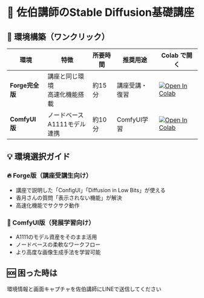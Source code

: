 # 🎨 佐伯講師のStable Diffusion基礎講座

## 🚀 環境構築（ワンクリック）

| 環境 | 特徴 | 所要時間 | 推奨用途 | Colab で開く |
|------|------|----------|----------|-------------|
| **Forge完全版** | 講座と同じ環境<br>高速化機能搭載 | 約15分 | 講座受講・復習 | [![Open In Colab](https://colab.research.google.com/assets/colab-badge.svg)](https://colab.research.google.com/github/ちいさんのユーザー名/stable-diffusion-course/blob/main/forge_complete_setup.ipynb) |
| **ComfyUI版** | ノードベース<br>A1111モデル連携 | 約10分 | ComfyUI学習 | [![Open In Colab](https://colab.research.google.com/assets/colab-badge.svg)](https://colab.research.google.com/github/ちいさんのユーザー名/stable-diffusion-course/blob/main/comfyui_complete_setup.ipynb) |

## 💡 環境選択ガイド

### 🔥 Forge版（講座受講生向け）
- 講座で説明した「ConfigUI」「Diffusion in Low Bits」が使える
- 香月さんの質問「表示されない機能」が解決
- 高速化機能でサクサク動作

### 🎯 ComfyUI版（発展学習向け）
- A1111のモデル資産をそのまま活用
- ノードベースの柔軟なワークフロー
- より高度な画像生成手法を学習可能

## 🆘 困った時は
環境情報と画面キャプチャを佐伯講師にLINEで送信してください
